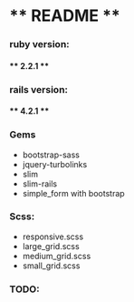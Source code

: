 # ** README **

### ruby version:
#### ** 2.2.1 **
### rails version:
#### ** 4.2.1 **

### Gems
- bootstrap-sass
- jquery-turbolinks
- slim
- slim-rails
- simple_form with bootstrap

### Scss:
- responsive.scss
- large_grid.scss
- medium_grid.scss
- small_grid.scss

### TODO:
